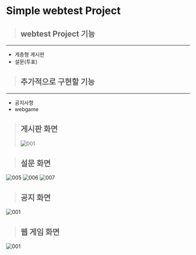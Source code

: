 # Simple webtest Project

> ## webtest Project 기능

---

- 게층형 게시판
- 설문(투표)

> ## 추가적으로 구현할 기능

---

- 공지사항
- webgame

> ## 게시판 화면
> >
> ![001](https://github.com/nosqljava/webtest/assets/20332975/a975dc85-1b73-434a-bb80-c76ce1cd3010)

> ## 설문 화면

![005](https://github.com/nosqljava/webtest/assets/20332975/2c0b8cd4-50a1-49d3-b543-f3d20cdd5986)
![006](https://github.com/nosqljava/webtest/assets/20332975/e8ece3d9-aa52-4504-bdac-7071dc02518b)
![007](https://github.com/nosqljava/webtest/assets/20332975/0e537403-d992-42c5-8c2a-6cf425789b06)

> ## 공지 화면

![001](https://github.com/nosqljava/webtest/assets/20332975/a975dc85-1b73-434a-bb80-c76ce1cd3010)

> ## 웹 게임 화면

![001](https://github.com/nosqljava/webtest/assets/20332975/a975dc85-1b73-434a-bb80-c76ce1cd3010)



